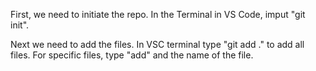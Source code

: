 First, we need to initiate the repo. In the Terminal in VS Code, imput "git init".

Next we need to add the files. In VSC terminal type "git add ." to add all files. For specific files, type "add" and the name of the file.

